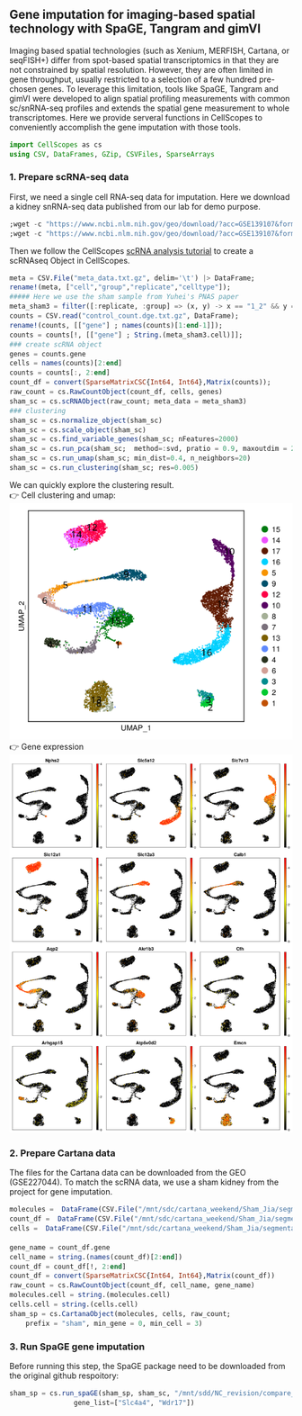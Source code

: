 ## Gene imputation for imaging-based spatial technology with SpaGE, Tangram and gimVI
Imaging based spatial technologies (such as Xenium, MERFISH, Cartana, or seqFISH+) differ from spot-based spatial transcriptomics in that they are not constrained by spatial resolution. However, they are often limited in gene throughput, usually restricted to a selection of a few hundred pre-chosen genes. To leverage this limitation, tools like SpaGE, Tangram and gimVI were developed to align spatial profiling measurements with common sc/snRNA-seq profiles and extends the spatial gene measurement to whole transcriptomes. Here we provide serveral functions in CellScopes to conveniently accomplish the gene imputation with those tools.
```julia
import CellScopes as cs
using CSV, DataFrames, GZip, CSVFiles, SparseArrays
```
### 1. Prepare scRNA-seq data
First, we need a single cell RNA-seq data for imputation. Here we download a kidney snRNA-seq data published from our lab for demo purpose. 
```julia
;wget -c "https://www.ncbi.nlm.nih.gov/geo/download/?acc=GSE139107&format=file&file=GSE139107%5FMouseIRI%5Fcontrol%2Edge%2Etxt%2Egz" -O control_count.dge.txt.gz
;wget -c "https://www.ncbi.nlm.nih.gov/geo/download/?acc=GSE139107&format=file&file=GSE139107%5FMouseIRI%2Emetadata%2Etxt%2Egz" -O meta_data.csv.gz
```
Then we follow the CellScopes [scRNA analysis tutorial](https://github.com/HaojiaWu/CellScopes.jl/tree/main/docs/scRNA_tutorial) to create a scRNAseq Object in CellScopes.

```julia
meta = CSV.File("meta_data.txt.gz", delim='\t') |> DataFrame;
rename!(meta, ["cell","group","replicate","celltype"]);
##### Here we use the sham sample from Yuhei's PNAS paper
meta_sham3 = filter([:replicate, :group] => (x, y) -> x == "1_2" && y == "Control", meta);
counts = CSV.read("control_count.dge.txt.gz", DataFrame);
rename!(counts, [["gene"] ; names(counts)[1:end-1]]);
counts = counts[!, [["gene"] ; String.(meta_sham3.cell)]];
### create scRNA object
genes = counts.gene
cells = names(counts)[2:end]
counts = counts[:, 2:end]
count_df = convert(SparseMatrixCSC{Int64, Int64},Matrix(counts));
raw_count = cs.RawCountObject(count_df, cells, genes)
sham_sc = cs.scRNAObject(raw_count; meta_data = meta_sham3)
### clustering
sham_sc = cs.normalize_object(sham_sc)
sham_sc = cs.scale_object(sham_sc)
sham_sc = cs.find_variable_genes(sham_sc; nFeatures=2000)
sham_sc = cs.run_pca(sham_sc;  method=:svd, pratio = 0.9, maxoutdim = 20)
sham_sc = cs.run_umap(sham_sc; min_dist=0.4, n_neighbors=20)
sham_sc = cs.run_clustering(sham_sc; res=0.005)
```
We can quickly explore the clustering result.
<br>
:point_right: Cell clustering and umap:
<br>
<img src="https://github.com/HaojiaWu/CellScopes.jl/blob/main/data/kidney_sc.png" width="600"> 
<br>
:point_right: Gene expression
<br>
<img src="https://github.com/HaojiaWu/CellScopes.jl/blob/main/data/kidney_gene.png" width="800"> <br>

### 2. Prepare Cartana data
The files for the Cartana data can be downloaded from the GEO (GSE227044). To match the scRNA data, we use a sham kidney from the project for gene imputation.
```julia
molecules =  DataFrame(CSV.File("/mnt/sdc/cartana_weekend/Sham_Jia/segmentation.csv"))
count_df =  DataFrame(CSV.File("/mnt/sdc/cartana_weekend/Sham_Jia/segmentation_counts.tsv"))
cells =  DataFrame(CSV.File("/mnt/sdc/cartana_weekend/Sham_Jia/segmentation_cell_stats.csv"))

gene_name = count_df.gene
cell_name = string.(names(count_df)[2:end])
count_df = count_df[!, 2:end]
count_df = convert(SparseMatrixCSC{Int64, Int64},Matrix(count_df))
raw_count = cs.RawCountObject(count_df, cell_name, gene_name)
molecules.cell = string.(molecules.cell)
cells.cell = string.(cells.cell)
sham_sp = cs.CartanaObject(molecules, cells, raw_count;
    prefix = "sham", min_gene = 0, min_cell = 3)
```
### 3. Run SpaGE gene imputation
Before running this step, the SpaGE package need to be downloaded from the original github respoitory:

```julia
sham_sp = cs.run_spaGE(sham_sp, sham_sc, "/mnt/sdd/NC_revision/compare_seurat/SpaGE/"; 
                gene_list=["Slc4a4", "Wdr17"])
```



